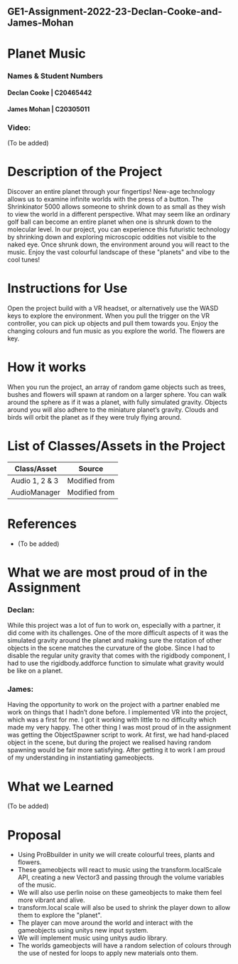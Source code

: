 ## GE1-Assignment-2022-23-Declan-Cooke-and-James-Mohan

# Planet Music

### Names & Student Numbers
#### Declan Cooke | C20465442
#### James Mohan | C20305011

### Video: 
(To be added)

# Description of the Project
Discover an entire planet through your fingertips! New-age technology allows us to examine infinite worlds with the press of a button. The Shrinkinator 5000 allows someone to shrink down to as small as they wish to view the world in a different perspective. What may seem like an ordinary golf ball can become an entire planet when one is shrunk down to the molecular level. In our project, you can experience this futuristic technology by shrinking down and exploring microscopic oddities not visible to the naked eye.  Once shrunk down, the environment around you will react to the music. Enjoy the vast colourful landscape of these "planets" and vibe to the cool tunes!

# Instructions for Use
Open the project build with a VR headset, or alternatively use the WASD keys to explore the environment. When you pull the trigger on the VR controller, you can pick up objects and pull them towards you. Enjoy the changing colours and fun music as you explore the world. The flowers are key.

# How it works
When you run the project, an array of random game objects such as trees, bushes and flowers will spawn at random on a larger sphere. You can walk around the sphere as if it was a planet, with fully simulated gravity. Objects around you will also adhere to the miniature planet’s gravity. Clouds and birds will orbit the planet as if they were truly flying around.

# List of Classes/Assets in the Project
| **Class/Asset** | **Source** |
|-----------|-----------|
| Audio 1, 2 & 3 | Modified from |
| AudioManager | Modified from |

# References
- (To be added)

# What we are most proud of in the Assignment
### Declan: 
While this project was a lot of fun to work on, especially with a partner, it did come with its challenges. One of the more difficult aspects of it was the simulated gravity around the planet and making sure the rotation of other objects in the scene matches the curvature of the globe. Since I had to disable the regular unity gravity that comes with the rigidbody component, I had to use the rigidbody.addforce function to simulate what gravity would be like on a planet. 

### James: 
Having the opportunity to work on the project with a partner enabled me work on things that I hadn’t done before. I implemented VR into the project, which was a first for me. I got it working with little to no difficulty which made my very happy. The other thing I was most proud of in the assignment was getting the ObjectSpawner script to work. At first, we had hand-placed object in the scene, but during the project we realised having random spawning would be fair more satisfying. After getting it to work I am proud of my understanding in instantiating gameobjects.


# What we Learned
(To be added)

# Proposal
- Using ProBbuilder in unity we will create colourful trees, plants and flowers.
- These gameobjects will react to  music using the transform.localScale API, creating a new Vector3 and passing through the volume variables of the music.
- We will also use perlin noise on these gameobjects to make them feel more vibrant and alive.
- transform.local scale will also be used to shrink the player down to allow them to explore the "planet".
- The player can move around the world and interact with the gameobjects using unitys new input system.
- We will implement music using unitys audio library.
- The worlds gameobjects will have a random selection of colours through the use of nested for loops to apply new materials onto them.
